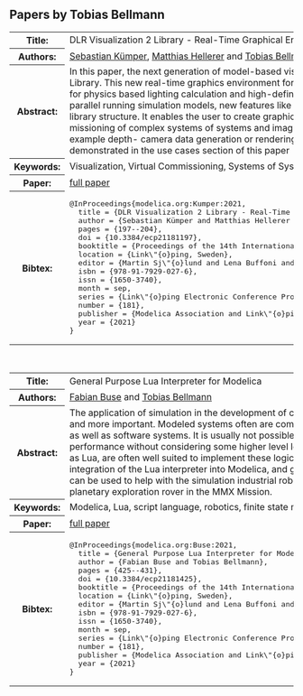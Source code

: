 ## Papers by Tobias Bellmann
<table><tr><th>Title:</th>
<td>DLR Visualization 2 Library - Real-Time Graphical Environments for Virtual Commissioning</td>
</tr>
<tr><th>Authors:</th>
<td>
<a href="/proceedings/authors/SebastianKumper">Sebastian Kümper</a>, <a href="/proceedings/authors/MatthiasHellerer">Matthias Hellerer</a> and <a href="/proceedings/authors/TobiasBellmann">Tobias Bellmann</a></td>
</tr>
<tr><th>Abstract:</th>
<td>In this paper, the next generation of model-based visu-
alization is introduced, the DLR Visualization 2 Library.
This new real-time graphics environment for Modelica is
equipped with a state of the art engine for physics based
lighting calculation and high-definition render quality, si-
multaneous visualization of parallel running simulation
models, new features like a modern streaming interface
and a new, cleaner library structure. It enables the user to
create graphical real-time environments for virtual com-
missioning of complex systems of systems and imaging
based sensors. Some applications, as for example depth-
camera data generation or rendering of point clouds or
vectorized flow visualization are demonstrated in the use
cases section of this paper</td></tr>
<tr><th>Keywords:</th>
<td>Visualization, Virtual Commissioning, Systems of Systems, Multi-Body</td></tr>
<tr><th>Paper:</th>
<td><a href="https://doi.org/10.3384/ecp21181197">full paper</a></td>
</tr>
<tr><th>Bibtex:</th>
<td><pre>
@InProceedings{modelica.org:Kumper:2021,
  title = {DLR Visualization 2 Library - Real-Time Graphical Environments for Virtual Commissioning},
  author = {Sebastian Kümper and Matthias Hellerer and Tobias Bellmann},
  pages = {197--204},
  doi = {10.3384/ecp21181197},
  booktitle = {Proceedings of the 14th International Modelica Conference},
  location = {Link\&quot;{o}ping, Sweden},
  editor = {Martin Sj\&quot;{o}lund and Lena Buffoni and Adrian Pop and Lennart Ochel},
  isbn = {978-91-7929-027-6},
  issn = {1650-3740},
  month = sep,
  series = {Link\&quot;{o}ping Electronic Conference Proceedings},
  number = {181},
  publisher = {Modelica Association and Link\&quot;{o}ping University Electronic Press},
  year = {2021}
}
</pre></td></tr>
</table><br>

<table><tr><th>Title:</th>
<td>General Purpose Lua Interpreter for Modelica</td>
</tr>
<tr><th>Authors:</th>
<td>
<a href="/proceedings/authors/FabianBuse">Fabian Buse</a> and <a href="/proceedings/authors/TobiasBellmann">Tobias Bellmann</a></td>
</tr>
<tr><th>Abstract:</th>
<td>The application of simulation in the development of complex systems becomes more and more important. Modeled systems often are comprised of mechanical, electrical as well as software systems. It is usually not possible anymore to evaluate a systems performance without considering some higher level logic. Scripting languages such as Lua, are often well suited to implement these logic elements. This paper shows the integration of the Lua interpreter into Modelica, and gives examples how the library can be used to help with the simulation industrial robots or in the development of a planetary exploration rover in the MMX Mission.</td></tr>
<tr><th>Keywords:</th>
<td>Modelica, Lua, script language, robotics, finite state machine</td></tr>
<tr><th>Paper:</th>
<td><a href="https://doi.org/10.3384/ecp21181425">full paper</a></td>
</tr>
<tr><th>Bibtex:</th>
<td><pre>
@InProceedings{modelica.org:Buse:2021,
  title = {General Purpose Lua Interpreter for Modelica},
  author = {Fabian Buse and Tobias Bellmann},
  pages = {425--431},
  doi = {10.3384/ecp21181425},
  booktitle = {Proceedings of the 14th International Modelica Conference},
  location = {Link\&quot;{o}ping, Sweden},
  editor = {Martin Sj\&quot;{o}lund and Lena Buffoni and Adrian Pop and Lennart Ochel},
  isbn = {978-91-7929-027-6},
  issn = {1650-3740},
  month = sep,
  series = {Link\&quot;{o}ping Electronic Conference Proceedings},
  number = {181},
  publisher = {Modelica Association and Link\&quot;{o}ping University Electronic Press},
  year = {2021}
}
</pre></td></tr>
</table><br>
